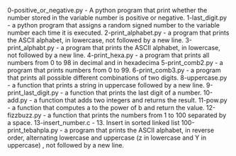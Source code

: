 0-positive_or_negative.py - A python program that print whether the number stored in the variable number is positive or negative.
1-last_digit.py - a python program that assigns a random signed number to the variable number each time it is executed. 
2-print_alphabet.py - a program that prints the ASCII alphabet, in lowercase, not followed by a new line.
3-print_alphabt.py - a program that prints the ASCII alphabet, in lowercase, not followed by a new line.
4-print_hexa.py - a program that prints all numbers from 0 to 98 in decimal and in hexadecima
5-print_comb2.py - a program that prints numbers from 0 to 99.
6-print_comb3.py - a program that prints all possible different combinations of two digits.
8-uppercase.py - a function that prints a string in uppercase followed by a new line.
9-print_last_digit.py - a function that prints the last digit of a number.
10-add.py - a function that adds two integers and returns the result.
11-pow.py - a function that computes a to the power of b and return the value.
12-fizzbuzz.py - a function that prints the numbers from 1 to 100 separated by a space.
13-insert_number.c - 13. Insert in sorted linked list
100-print_tebahpla.py - a program that prints the ASCII alphabet, in reverse order, alternating lowercase and uppercase (z in lowercase and Y in uppercase) , not followed by a new line.
